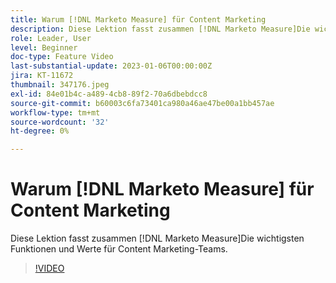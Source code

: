 ```yaml
---
title: Warum [!DNL Marketo Measure] für Content Marketing
description: Diese Lektion fasst zusammen [!DNL Marketo Measure]Die wichtigsten Funktionen und Werte für Content Marketing-Teams.
role: Leader, User
level: Beginner
doc-type: Feature Video
last-substantial-update: 2023-01-06T00:00:00Z
jira: KT-11672
thumbnail: 347176.jpeg
exl-id: 84e01b4c-a489-4cb8-89f2-70a6dbebdcc8
source-git-commit: b60003c6fa73401ca980a46ae47be00a1bb457ae
workflow-type: tm+mt
source-wordcount: '32'
ht-degree: 0%

---
```


# Warum [!DNL Marketo Measure] für Content Marketing

Diese Lektion fasst zusammen [!DNL Marketo Measure]Die wichtigsten Funktionen und Werte für Content Marketing-Teams.

>[!VIDEO](https://video.tv.adobe.com/v/347176/?quality=12&learn=on)

